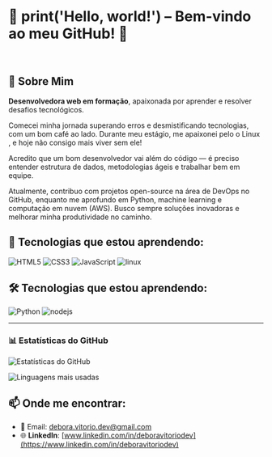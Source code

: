 # 🚀 print('Hello, world!') – Bem-vindo ao meu GitHub! 👋
<br>

## 🌟 Sobre Mim
**Desenvolvedora web em formação**,
apaixonada por aprender e resolver desafios tecnológicos. 

Comecei minha jornada superando erros e desmistificando tecnologias, com um bom café ao lado. Durante meu estágio, 
me apaixonei pelo o Linux , e hoje não consigo mais viver sem ele!

Acredito que um bom desenvolvedor vai além do código — é preciso entender estrutura de dados, metodologias ágeis e trabalhar bem em equipe. 

Atualmente, contribuo com projetos open-source na área de DevOps no GitHub, 
enquanto me aprofundo em Python, machine learning e computação em nuvem (AWS).
Busco sempre soluções inovadoras e melhorar minha produtividade no caminho.


 ## 🚀 Tecnologias que estou aprendendo:

<div>
  <img src="https://img.icons8.com/color/96/000000/html-5.png" alt="HTML5"/>
  <img src="https://img.icons8.com/color/96/000000/css3.png" alt="CSS3"/>
  <img src="https://img.icons8.com/color/96/000000/javascript.png" alt="JavaScript"/>
  <img src="https://img.icons8.com/color/96/000000/linux.png" alt="linux"/>
</div>

## 🛠 Tecnologias que estou aprendendo:
<div>
  <img src="https://img.icons8.com/color/96/000000/python.png" alt="Python"/>
  <img src="https://img.icons8.com/color/96/000000/nodejs.png" alt="nodejs"/
  <img src="https://img.icons8.com/color/96/000000/amazon-web-services.png" alt="AWS"/>
</div>

---

### 📊 Estatísticas do GitHub  


![Estatísticas do GitHub](https://github-readme-stats.vercel.app/api?username=deborasouza01&show_icons=true&theme=dark)  

![Linguagens mais usadas](https://github-readme-stats.vercel.app/api/top-langs/?username=deborasouza01&layout=compact&theme=dark)


## 📫 Onde me encontrar:
- 💌 Email: [debora.vitorio.dev@gmail.com](mailto:debora.vitorio.dev@gmail.com)
- 🌐 **LinkedIn**: [www.linkedin.com/in/deboravitoriodev](https://www.linkedin.com/in/deboravitoriodev)
